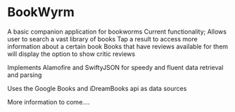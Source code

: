 # BookWyrm
A basic companion application for bookworms
Current functionality;
Allows user to search a vast library of books
Tap a result to access more information about a certain book
Books that have reviews available for them will display the option to show critic reviews

Implements Alamofire and SwiftyJSON for speedy and fluent data retrieval and parsing

Uses the Google Books and iDreamBooks api as data sources

More information to come....
